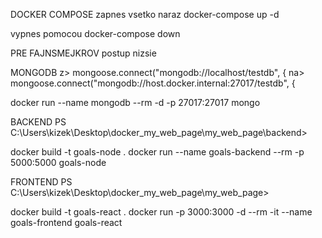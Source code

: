 DOCKER COMPOSE zapnes vsetko naraz
docker-compose up -d

vypnes pomocou 
docker-compose down

PRE FAJNSMEJKROV 
postup nizsie

MONGODB
z> mongoose.connect("mongodb://localhost/testdb", {
na>  mongoose.connect("mongodb://host.docker.internal:27017/testdb", {

docker run --name mongodb --rm -d -p 27017:27017  mongo

BACKEND
PS C:\Users\kizek\Desktop\docker_my_web_page\my_web_page\backend> 

docker build -t goals-node .
docker run --name goals-backend --rm -p 5000:5000 goals-node

FRONTEND
PS C:\Users\kizek\Desktop\docker_my_web_page\my_web_page>

docker build -t goals-react .
docker run -p 3000:3000 -d --rm -it --name goals-frontend goals-react

